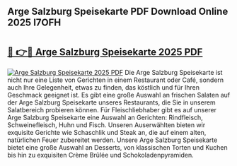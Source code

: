 ## Arge Salzburg Speisekarte PDF Download Online 2025 I7OFH

# <h2><a href="http://gcdhwx.nevu.top/?p=Arge+Salzburg+Speisekarte">🔗 👉🔴 Arge Salzburg Speisekarte 2025 PDF</a></h2>

[![Arge Salzburg Speisekarte 2025 PDF](https://i.imgur.com/dBaPXMq.png)](http://gcdhwx.nevu.top/?p=Arge+Salzburg+Speisekarte)
Die Arge Salzburg Speisekarte ist nicht nur eine Liste von Gerichten in einem Restaurant oder Café, sondern auch Ihre Gelegenheit, etwas zu finden, das köstlich und für Ihren Geschmack geeignet ist. Es gibt eine große Auswahl an frischen Salaten auf der Arge Salzburg Speisekarte unseres Restaurants, die Sie in unserem Salatbereich probieren können. Für Fleischliebhaber gibt es auf unserer Arge Salzburg Speisekarte eine Auswahl an Gerichten: Rindfleisch, Schweinefleisch, Huhn und Fisch. Unseren Auserwählten bieten wir exquisite Gerichte wie Schaschlik und Steak an, die auf einem alten, natürlichen Feuer zubereitet werden. Unsere Arge Salzburg Speisekarte bietet eine große Auswahl an Desserts, von klassischen Torten und Kuchen bis hin zu exquisiten Crème Brûlée und Schokoladenpyramiden.
